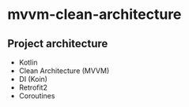 # mvvm-clean-architecture

## Project architecture
- Kotlin
- Clean Architecture (MVVM)
- DI (Koin)
- Retrofit2 
- Coroutines